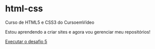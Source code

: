 # html-css
 Curso de HTML5 e CSS3 do CursoemVídeo

Estou aprendendo a criar sites e agora vou gerenciar meu repositórios!

<a href="https://bernardobdr.github.io/html-css/desafios/desafio005/index.html">Executar o desafio 5 </a>